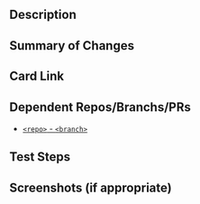 <!--- Provide a general summary of your changes in the Title above -->

## Description

<!--- 1-2 sentence summary of changes in PR // Narrative Format -->

## Summary of Changes

<!--- Go through files changed, with quick description of changes introduced in each file--->

## Card Link

<!--- Add link to JIRA/Trello Card -->

## Dependent Repos/Branchs/PRs

<!--- Any repository/pull request that is required to fully test changes that is presented in respective PR-->

- [`<repo>` - `<branch>`](/url/to/pr)

## Test Steps

<!--- Please describe in detail how you tested your changes. -->
<!--- Include details of your testing environment, and the tests you ran to -->
<!--- see how your change affects other areas of the code, etc. -->

## Screenshots (if appropriate)

<!--- Add link to sketch screenshots when expected -->
